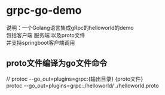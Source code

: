 # grpc-go-demo
说明：一个Golang语言集成gRpc的helloworld的demo   
包括客户端 服务端 以及proto文件   
并支持springboot客户端调用

## proto文件编译为go文件命令
// protoc --go_out=plugins=grpc:{输出目录}  {proto文件}   
protoc --go_out=plugins=grpc:./helloworld/ ./helloworld.proto



